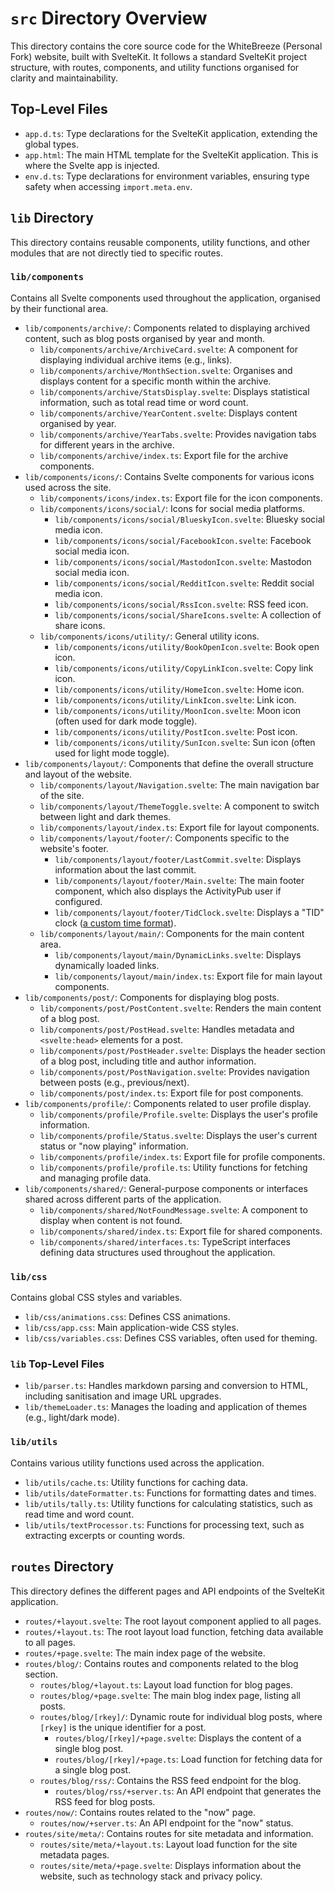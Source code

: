 # `src` Directory Overview

This directory contains the core source code for the WhiteBreeze (Personal Fork) website, built with SvelteKit. It follows a standard SvelteKit project structure, with routes, components, and utility functions organised for clarity and maintainability.

## Top-Level Files

- `app.d.ts`: Type declarations for the SvelteKit application, extending the global types.
- `app.html`: The main HTML template for the SvelteKit application. This is where the Svelte app is injected.
- `env.d.ts`: Type declarations for environment variables, ensuring type safety when accessing `import.meta.env`.

## `lib` Directory

This directory contains reusable components, utility functions, and other modules that are not directly tied to specific routes.

### `lib/components`

Contains all Svelte components used throughout the application, organised by their functional area.

- `lib/components/archive/`: Components related to displaying archived content, such as blog posts organised by year and month.
  - `lib/components/archive/ArchiveCard.svelte`: A component for displaying individual archive items (e.g., links).
  - `lib/components/archive/MonthSection.svelte`: Organises and displays content for a specific month within the archive.
  - `lib/components/archive/StatsDisplay.svelte`: Displays statistical information, such as total read time or word count.
  - `lib/components/archive/YearContent.svelte`: Displays content organised by year.
  - `lib/components/archive/YearTabs.svelte`: Provides navigation tabs for different years in the archive.
  - `lib/components/archive/index.ts`: Export file for the archive components.
- `lib/components/icons/`: Contains Svelte components for various icons used across the site.
  - `lib/components/icons/index.ts`: Export file for the icon components.
  - `lib/components/icons/social/`: Icons for social media platforms.
    - `lib/components/icons/social/BlueskyIcon.svelte`: Bluesky social media icon.
    - `lib/components/icons/social/FacebookIcon.svelte`: Facebook social media icon.
    - `lib/components/icons/social/MastodonIcon.svelte`: Mastodon social media icon.
    - `lib/components/icons/social/RedditIcon.svelte`: Reddit social media icon.
    - `lib/components/icons/social/RssIcon.svelte`: RSS feed icon.
    - `lib/components/icons/social/ShareIcons.svelte`: A collection of share icons.
  - `lib/components/icons/utility/`: General utility icons.
    - `lib/components/icons/utility/BookOpenIcon.svelte`: Book open icon.
    - `lib/components/icons/utility/CopyLinkIcon.svelte`: Copy link icon.
    - `lib/components/icons/utility/HomeIcon.svelte`: Home icon.
    - `lib/components/icons/utility/LinkIcon.svelte`: Link icon.
    - `lib/components/icons/utility/MoonIcon.svelte`: Moon icon (often used for dark mode toggle).
    - `lib/components/icons/utility/PostIcon.svelte`: Post icon.
    - `lib/components/icons/utility/SunIcon.svelte`: Sun icon (often used for light mode toggle).
- `lib/components/layout/`: Components that define the overall structure and layout of the website.
  - `lib/components/layout/Navigation.svelte`: The main navigation bar of the site.
  - `lib/components/layout/ThemeToggle.svelte`: A component to switch between light and dark themes.
  - `lib/components/layout/index.ts`: Export file for layout components.
  - `lib/components/layout/footer/`: Components specific to the website's footer.
    - `lib/components/layout/footer/LastCommit.svelte`: Displays information about the last commit.
    - `lib/components/layout/footer/Main.svelte`: The main footer component, which also displays the ActivityPub user if configured.
    - `lib/components/layout/footer/TidClock.svelte`: Displays a "TID" clock ([a custom time format](https://atproto.com/specs/tid)).
  - `lib/components/layout/main/`: Components for the main content area.
    - `lib/components/layout/main/DynamicLinks.svelte`: Displays dynamically loaded links.
    - `lib/components/layout/main/index.ts`: Export file for main layout components.
- `lib/components/post/`: Components for displaying blog posts.
  - `lib/components/post/PostContent.svelte`: Renders the main content of a blog post.
  - `lib/components/post/PostHead.svelte`: Handles metadata and `<svelte:head>` elements for a post.
  - `lib/components/post/PostHeader.svelte`: Displays the header section of a blog post, including title and author information.
  - `lib/components/post/PostNavigation.svelte`: Provides navigation between posts (e.g., previous/next).
  - `lib/components/post/index.ts`: Export file for post components.
- `lib/components/profile/`: Components related to user profile display.
  - `lib/components/profile/Profile.svelte`: Displays the user's profile information.
  - `lib/components/profile/Status.svelte`: Displays the user's current status or "now playing" information.
  - `lib/components/profile/index.ts`: Export file for profile components.
  - `lib/components/profile/profile.ts`: Utility functions for fetching and managing profile data.
- `lib/components/shared/`: General-purpose components or interfaces shared across different parts of the application.
  - `lib/components/shared/NotFoundMessage.svelte`: A component to display when content is not found.
  - `lib/components/shared/index.ts`: Export file for shared components.
  - `lib/components/shared/interfaces.ts`: TypeScript interfaces defining data structures used throughout the application.

### `lib/css`

Contains global CSS styles and variables.

- `lib/css/animations.css`: Defines CSS animations.
- `lib/css/app.css`: Main application-wide CSS styles.
- `lib/css/variables.css`: Defines CSS variables, often used for theming.

### `lib` Top-Level Files

- `lib/parser.ts`: Handles markdown parsing and conversion to HTML, including sanitisation and image URL upgrades.
- `lib/themeLoader.ts`: Manages the loading and application of themes (e.g., light/dark mode).

### `lib/utils`

Contains various utility functions used across the application.

- `lib/utils/cache.ts`: Utility functions for caching data.
- `lib/utils/dateFormatter.ts`: Functions for formatting dates and times.
- `lib/utils/tally.ts`: Utility functions for calculating statistics, such as read time and word count.
- `lib/utils/textProcessor.ts`: Functions for processing text, such as extracting excerpts or counting words.

## `routes` Directory

This directory defines the different pages and API endpoints of the SvelteKit application.

- `routes/+layout.svelte`: The root layout component applied to all pages.
- `routes/+layout.ts`: The root layout load function, fetching data available to all pages.
- `routes/+page.svelte`: The main index page of the website.
- `routes/blog/`: Contains routes and components related to the blog section.
  - `routes/blog/+layout.ts`: Layout load function for blog pages.
  - `routes/blog/+page.svelte`: The main blog index page, listing all posts.
  - `routes/blog/[rkey]/`: Dynamic route for individual blog posts, where `[rkey]` is the unique identifier for a post.
    - `routes/blog/[rkey]/+page.svelte`: Displays the content of a single blog post.
    - `routes/blog/[rkey]/+page.ts`: Load function for fetching data for a single blog post.
  - `routes/blog/rss/`: Contains the RSS feed endpoint for the blog.
    - `routes/blog/rss/+server.ts`: An API endpoint that generates the RSS feed for blog posts.
- `routes/now/`: Contains routes related to the "now" page.
  - `routes/now/+server.ts`: An API endpoint for the "now" status.
- `routes/site/meta/`: Contains routes for site metadata and information.
  - `routes/site/meta/+layout.ts`: Layout load function for the site metadata pages.
  - `routes/site/meta/+page.svelte`: Displays information about the website, such as technology stack and privacy policy.